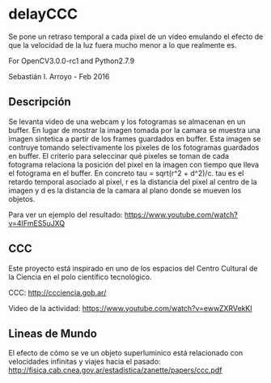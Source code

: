 # delayCCC

Se pone un retraso temporal a cada pixel de un video emulando el efecto de que la velocidad de la luz fuera mucho menor a lo que realmente es.

For OpenCV3.0.0-rc1 and Python2.7.9

Sebastián I. Arroyo - Feb 2016

Descripción
-----------
Se levanta video de una webcam y los fotogramas se almacenan en un buffer. En lugar de mostrar la imagen tomada por la camara se muestra una imagen sintetica a partir de los frames guardados en buffer. Esta imagen se contruye tomando selectivamente los pixeles de los fotogramas guardados en buffer. El criterio para seleccinar qué pixeles se toman de cada fotograma relaciona la posición del pixel en la imagen con tiempo que lleva el fotograma en el buffer. En concreto tau = sqrt(r^2 + d^2)/c. tau es el retardo temporal asociado al pixel, r es la distancia del pixel al centro de la imagen y d es la distancia de la camara al plano donde se mueven los objetos.

Para ver un ejemplo del resultado: https://www.youtube.com/watch?v=4IFmES5uJXQ

CCC
---
Este proyecto está inspirado en uno de los espacios del Centro Cultural de la Ciencia en el polo científico tecnológico.

CCC: http://ccciencia.gob.ar/

Video de la actividad: https://www.youtube.com/watch?v=ewwZXRVekKI

Lineas de Mundo
---------------
El efecto de cómo se ve un objeto superluminico está relacionado con velocidades infinitas y viajes hacia el pasado: http://fisica.cab.cnea.gov.ar/estadistica/zanette/papers/ccc.pdf 
